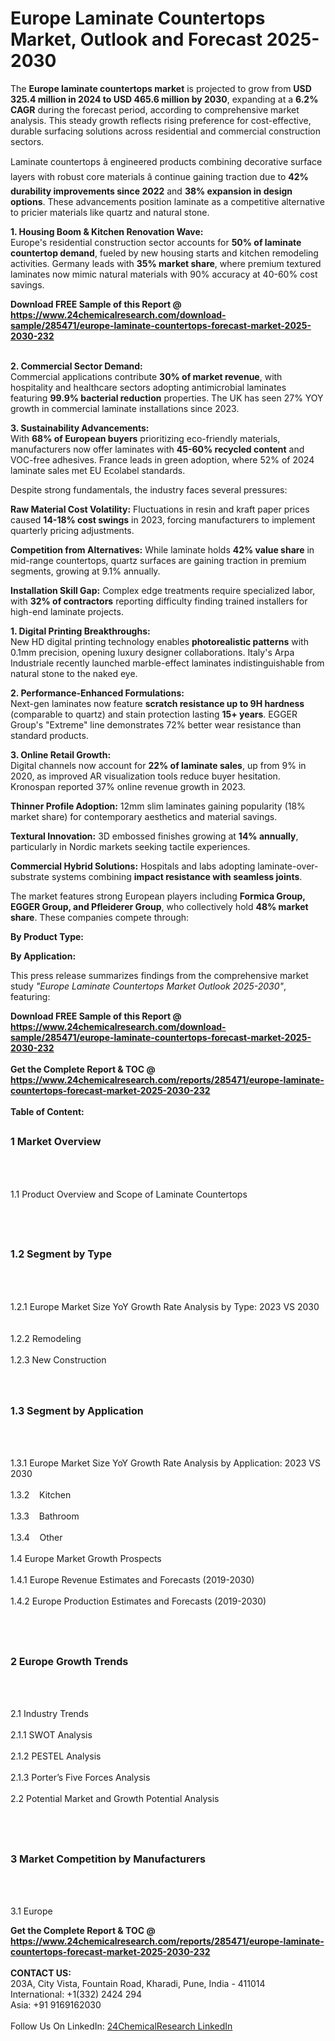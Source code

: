 <h1>Europe Laminate Countertops Market, Outlook and Forecast 2025-2030</h1><p>The <strong>Europe laminate countertops market</strong> is projected to grow from <strong>USD 325.4 million in 2024 to USD 465.6 million by 2030</strong>, expanding at a <strong>6.2% CAGR</strong> during the forecast period, according to comprehensive market analysis. This steady growth reflects rising preference for cost-effective, durable surfacing solutions across residential and commercial construction sectors.</p><p>Laminate countertops â engineered products combining decorative surface layers with robust core materials â continue gaining traction due to <strong>42% durability improvements since 2022</strong> and <strong>38% expansion in design options</strong>. These advancements position laminate as a competitive alternative to pricier materials like quartz and natural stone.</p><p><strong>1. Housing Boom &amp; Kitchen Renovation Wave:</strong><br>
Europe's residential construction sector accounts for <strong>50% of laminate countertop demand</strong>, fueled by new housing starts and kitchen remodeling activities. Germany leads with <strong>35% market share</strong>, where premium textured laminates now mimic natural materials with 90% accuracy at 40-60% cost savings.</p><div><b>Download FREE Sample of this Report @ 
            <a href="https://www.24chemicalresearch.com/download-sample/285471/europe-laminate-countertops-forecast-market-2025-2030-232">
            https://www.24chemicalresearch.com/download-sample/285471/europe-laminate-countertops-forecast-market-2025-2030-232</a></b></div><br><p><strong>2. Commercial Sector Demand:</strong><br>
Commercial applications contribute <strong>30% of market revenue</strong>, with hospitality and healthcare sectors adopting antimicrobial laminates featuring <strong>99.9% bacterial reduction</strong> properties. The UK has seen 27% YOY growth in commercial laminate installations since 2023.</p><p><strong>3. Sustainability Advancements:</strong><br>
With <strong>68% of European buyers</strong> prioritizing eco-friendly materials, manufacturers now offer laminates with <strong>45-60% recycled content</strong> and VOC-free adhesives. France leads in green adoption, where 52% of 2024 laminate sales met EU Ecolabel standards.</p><p>Despite strong fundamentals, the industry faces several pressures:</p><p><strong>Raw Material Cost Volatility:</strong> Fluctuations in resin and kraft paper prices caused <strong>14-18% cost swings</strong> in 2023, forcing manufacturers to implement quarterly pricing adjustments.</p><p><strong>Competition from Alternatives:</strong> While laminate holds <strong>42% value share</strong> in mid-range countertops, quartz surfaces are gaining traction in premium segments, growing at 9.1% annually.</p><p><strong>Installation Skill Gap:</strong> Complex edge treatments require specialized labor, with <strong>32% of contractors</strong> reporting difficulty finding trained installers for high-end laminate projects.</p><p><strong>1. Digital Printing Breakthroughs:</strong><br>
New HD digital printing technology enables <strong>photorealistic patterns</strong> with 0.1mm precision, opening luxury designer collaborations. Italy's Arpa Industriale recently launched marble-effect laminates indistinguishable from natural stone to the naked eye.</p><p><strong>2. Performance-Enhanced Formulations:</strong><br>
Next-gen laminates now feature <strong>scratch resistance up to 9H hardness</strong> (comparable to quartz) and stain protection lasting <strong>15+ years</strong>. EGGER Group's "Extreme" line demonstrates 72% better wear resistance than standard products.</p><p><strong>3. Online Retail Growth:</strong><br>
Digital channels now account for <strong>22% of laminate sales</strong>, up from 9% in 2020, as improved AR visualization tools reduce buyer hesitation. Kronospan reported 37% online revenue growth in 2023.</p><p><strong>Thinner Profile Adoption:</strong> 12mm slim laminates gaining popularity (18% market share) for contemporary aesthetics and material savings.</p><p><strong>Textural Innovation:</strong> 3D embossed finishes growing at <strong>14% annually</strong>, particularly in Nordic markets seeking tactile experiences.</p><p><strong>Commercial Hybrid Solutions:</strong> Hospitals and labs adopting laminate-over-substrate systems combining <strong>impact resistance with seamless joints</strong>.</p><p>The market features strong European players including <strong>Formica Group, EGGER Group, and Pfleiderer Group</strong>, who collectively hold <strong>48% market share</strong>. These companies compete through:</p><p><strong>By Product Type:</strong></p><p><strong>By Application:</strong></p><p>This press release summarizes findings from the comprehensive market study <em>"Europe Laminate Countertops Market Outlook 2025-2030"</em>, featuring:</p><div><b>Download FREE Sample of this Report @ 
            <a href="https://www.24chemicalresearch.com/download-sample/285471/europe-laminate-countertops-forecast-market-2025-2030-232">
            https://www.24chemicalresearch.com/download-sample/285471/europe-laminate-countertops-forecast-market-2025-2030-232</a></b></div><br><div><b>Get the Complete Report & TOC @ 
            <a href="https://www.24chemicalresearch.com/reports/285471/europe-laminate-countertops-forecast-market-2025-2030-232">
            https://www.24chemicalresearch.com/reports/285471/europe-laminate-countertops-forecast-market-2025-2030-232</a></b></div><br>
            <b>Table of Content:</b><p><h2><span style="font-size:16px"><strong>1 Market Overview&nbsp;&nbsp; &nbsp;</strong></span></h2><br />
<br />
<p>1.1 Product Overview and Scope of Laminate Countertops&nbsp;</p><br />
<br />
<h2><strong><span style="font-size:16px">1.2 Segment by Type&nbsp;&nbsp; &nbsp;</span></strong></h2><br />
<br />
<p>1.2.1 Europe Market Size YoY Growth Rate Analysis by Type: 2023 VS 2030&nbsp;&nbsp; &nbsp;<br /><br />
1.2.2 Remodeling&nbsp;&nbsp; &nbsp;<br /><br />
1.2.3 New Construction<br /><br />
<br />
<h2><span style="font-size:16px"><strong>1.3 Segment by Application&nbsp;&nbsp;</strong></span></h2><br />
<br />
<p>1.3.1 Europe Market Size YoY Growth Rate Analysis by Application: 2023 VS 2030&nbsp;&nbsp; &nbsp;<br /><br />
1.3.2&nbsp;&nbsp; &nbsp;Kitchen<br /><br />
1.3.3&nbsp;&nbsp; &nbsp;Bathroom<br /><br />
1.3.4&nbsp;&nbsp; &nbsp;Other<br /><br />
1.4 Europe Market Growth Prospects&nbsp;&nbsp; &nbsp;<br /><br />
1.4.1 Europe Revenue Estimates and Forecasts (2019-2030)&nbsp;&nbsp; &nbsp;<br /><br />
1.4.2 Europe Production Estimates and Forecasts (2019-2030)&nbsp;&nbsp;</p><br />
<br />
<h2><span style="font-size:16px"><strong>2 Europe Growth Trends&nbsp;&nbsp; &nbsp;</strong></span></h2><br />
<br />
<p>2.1 Industry Trends&nbsp;&nbsp; &nbsp;<br /><br />
2.1.1 SWOT Analysis&nbsp;&nbsp; &nbsp;<br /><br />
2.1.2 PESTEL Analysis&nbsp;&nbsp; &nbsp;<br /><br />
2.1.3 Porter&rsquo;s Five Forces Analysis&nbsp;&nbsp; &nbsp;<br /><br />
2.2 Potential Market and Growth Potential Analysis&nbsp;&nbsp; &nbsp;</p><br />
<br />
<h2><span style="font-size:16px"><strong>3 Market Competition by Manufacturers&nbsp;&nbsp; </strong> </span></h2><br />
<br />
<p>3.1 Europe </p><div><b>Get the Complete Report & TOC @ 
            <a href="https://www.24chemicalresearch.com/reports/285471/europe-laminate-countertops-forecast-market-2025-2030-232">
            https://www.24chemicalresearch.com/reports/285471/europe-laminate-countertops-forecast-market-2025-2030-232</a></b></div><br><b>CONTACT US:</b><br>
            203A, City Vista, Fountain Road, Kharadi, Pune, India - 411014<br>
            International: +1(332) 2424 294<br>
            Asia: +91 9169162030 <br><br>
            Follow Us On LinkedIn: <a href="https://www.linkedin.com/company/24chemicalresearch/">24ChemicalResearch LinkedIn</a>